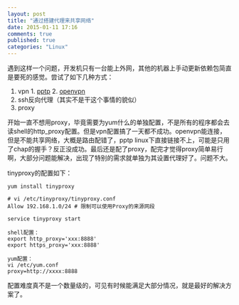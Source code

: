 ```yaml
---
layout: post
title: "通过搭建代理来共享网络"
date: 2015-01-11 17:16
comments: true
published: true
categories: "Linux"
---
```

   遇到这样一个问题，开发机只有一台能上外网，其他的机器上手动更新依赖包简直是要死的感觉。尝试了如下几种方式：

   1. vpn
   	1. [pptp][2]
   	2. [openvpn][1]
   2. ssh反向代理（其实不是干这个事情的貌似）
   3. proxy

   开始一直不想用proxy，毕竟需要为yum什么的单独配置，不是所有的程序都会去读shell的http_proxy配置。但是vpn配置搞了一天都不成功。openvpn能连接，但是不能共享网络，大概是路由配错了，pptp linux下直接链接不上，可能是只用了chap的握手？反正没成功。最后还是配了proxy，配完才觉得proxy简单易行啊，大部分问题能解决，出现了特别的需求就单独为其设置代理好了。问题不大。

   tinyproxy的配置如下：

   	yum install tinyproxy

   	# vi /etc/tinyproxy/tinyproxy.conf
	Allow 192.168.1.0/24 # 限制可以使用Proxy的来源网段

	service tinyproxy start

    shell配置：
    export http_proxy='xxx:8888'
    export https_proxy='xxx:8888'

    yum配置：
    vi /etc/yum.conf
	proxy=http://xxxx:8888	

  配置难度真不是一个数量级的，可见有时候能满足大部分情况，就是最好的解决方案了。

[1]: https://www.digitalocean.com/community/tutorials/how-to-setup-and-configure-an-openvpn-server-on-centos-6 "How to Setup and Configure an OpenVPN Server on CentOS 6 | DigitalOcean"
[2]: http://5323197.blog.51cto.com/5313197/1285738 " centos6.4 安装配置 pptp vpn"